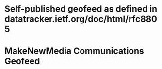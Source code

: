 # Self-published geofeed as defined in datatracker.ietf.org/doc/html/rfc8805
# MakeNewMedia Communications Geofeed
